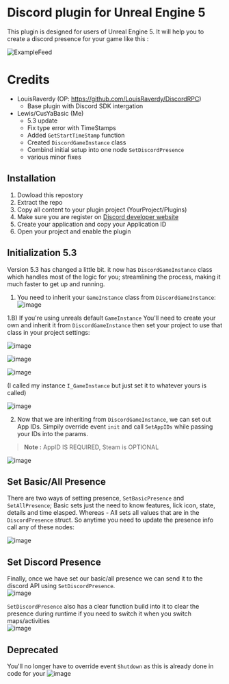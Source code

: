 # Discord plugin for Unreal Engine 5

This plugin is designed for users of Unreal Engine 5. It will help you to create a discord presence for your game like this : 

![ExampleFeed](https://user-images.githubusercontent.com/47295080/147773806-fbaae57b-51e7-400f-a1a4-88a92bd77bd4.png)

# Credits
* LouisRaverdy (OP: https://github.com/LouisRaverdy/DiscordRPC)
  * Base plugin with Discord SDK intergation  
* Lewis/CusYaBasic (Me)
  * 5.3 update
  * Fix type error with TimeStamps
  * Added ```GetStartTimeStamp``` function
  * Created ```DiscordGameInstance``` class
  * Combind initial setup into one node ```SetDiscordPresence```
  * various minor fixes

## Installation

1) Dowload this repostory
2) Extract the repo
3) Copy all content to your plugin project (YourProject/Plugins)
4) Make sure you are register on [Discord developer website](https://discord.com/developers/applications  "Discord Developer Website")
5) Create your application and copy your Application ID
6) Open your project and enable the plugin

## Initialization 5.3

Version 5.3 has changed a little bit. it now has ```DiscordGameInstance``` class which handles most of the logic for you; streamlining the process, making it much faster to get up and running.

1) You need to inherit your ```GameInstance``` class from ```DiscordGameInstance```:
![image](https://github.com/CusYaBasic/DiscordRPC/assets/86253238/f7d660af-3a57-4d08-978f-544fcf96c670)

1.B) If you're using unreals default ```GameInstance``` You'll need to create your own and inherit it from ```DiscordGameInstance``` then set your project to use that class in your project settings:  

![image](https://github.com/CusYaBasic/DiscordRPC/assets/86253238/ec399748-829f-43a5-9178-a8169a9eb20f)  

![image](https://github.com/CusYaBasic/DiscordRPC/assets/86253238/4b1b606b-65aa-42f1-bfe4-331b714cf6f5)  

![image](https://github.com/CusYaBasic/DiscordRPC/assets/86253238/e5a3438a-33f2-4186-aa0f-7a7cf18d57ea)  

(I called my instance ```I_GameInstance``` but just set it to whatever yours is called)  

![image](https://github.com/CusYaBasic/DiscordRPC/assets/86253238/53fb7b6c-5097-43af-92d1-5f0dd3e72382)  

2) Now that we are inheriting from ```DiscordGameInstance```, we can set out App IDs. Simpily override event ```init``` and call ```SetAppIDs``` while passing your IDs into the params.
> **Note :** AppID IS REQUIRED, Steam is OPTIONAL

![image](https://github.com/CusYaBasic/DiscordRPC/assets/86253238/bf1bee01-740f-4ca1-a002-468c765ce97e)

## Set Basic/All Presence

There are two ways of setting presence, ```SetBasicPresence``` and ```SetAllPresence```; Basic sets just the need to know features, lick icon, state, details and time elasped. Whereas - All sets all values that are in the ```DiscordPresence``` struct.
So anytime you need to update the presence info call any of these nodes:  

![image](https://github.com/CusYaBasic/DiscordRPC/assets/86253238/f45dd0d6-ec05-49a7-a2f1-4c0df676d710)  

## Set Discord Presence

Finally, once we have set our basic/all presence we can send it to the discord API using ```SetDiscordPresence```.  
![image](https://github.com/CusYaBasic/DiscordRPC/assets/86253238/6f7526fd-44e9-45a7-b0b1-bd2ed387ff78)  

```SetDiscordPresence``` also has a clear function build into it to clear the presence during runtime if you need to switch it when you switch maps/activities  
![image](https://github.com/CusYaBasic/DiscordRPC/assets/86253238/6cecf8c2-294b-46b7-8656-7297ec35ff6e)  

## Deprecated

You'll no longer have to override event ```Shutdown``` as this is already done in code for your
![image](https://github.com/CusYaBasic/DiscordRPC/assets/86253238/543cfa32-c743-4d82-befa-423696cdb5c5)  
